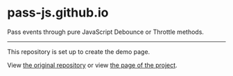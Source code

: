# pass-js.github.io
Pass events through pure JavaScript Debounce or Throttle methods.

---------
This repository is set up to create the demo page. 

View [the original repository](https://github.com/bozdev/pass.js) or view [the page of the project](https://pass-js.github.io).
